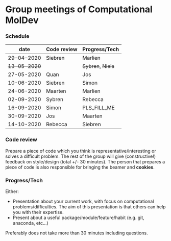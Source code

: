 # Group meetings of Computational MolDev

### Schedule
| date        	                            | Code review 	                                  | Progress/Tech 	|
|-------------------------------------------|-----------------------------------------------------|-----------------|
| ~~29-04-2020~~      	                    | ~~Siebren~~                                             | ~~Marlien~~        	|
| ~~13-05-2020~~ | 	| ~~Sybren~~, ~~Niels~~ |
| 27-05-2020 | Quan	| Jos |
| 10-06-2020 | Siebren	| Simon |
| 24-06-2020 | Maarten	| Marlien |
| 02-09-2020 | Sybren	| Rebecca |
| 16-09-2020 | Simon	| PLS_FILL_ME |
| 30-09-2020 | Jos	| Maarten |
| 14-10-2020 | Rebecca	| Siebren |


### Code review
Prepare a piece of code which you think is representative/interesting or solves a difficult problem.
The rest of the group will give (constructive!) feedback on style/design (total +/- 30 minutes). The 
person that prepares a piece of code is also responsible for bringing the beamer and **cookies**.

### Progress/Tech
Either:
* Presentation about your current work, with focus on computational problems/difficulties. The aim
of this presentation is that others can help you with their expertise.
* Present about a useful package/module/feature/habit (e.g. git, anaconda, etc...)

Preferably does not take more than 30 minutes including questions.
